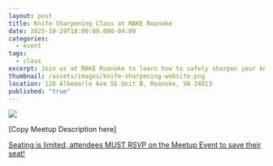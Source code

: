 ```yaml
---
layout: post
title: Knife Sharpening Class at MAKE Roanoke
date: 2025-10-29T18:00:00.000-04:00
categories:
  - event
tags:
  - class
excerpt: Join us at MAKE Roanoke to learn how to safely sharpen your knives!
thumbnail: /assets/images/knife-sharpening-website.png
location: 128 Albemarle Ave SE Unit B, Roanoke, VA 24013
published: "true"
---
```

![](/assets/images/knife-sharpening-website.png)

\[Copy Meetup Description here]

[Seating is limited, attendees MUST RSVP on the Meetup Event to save their seat! ](https://www.meetup.com/make-roanoke/events/311458722)
